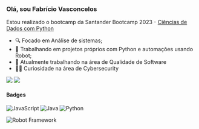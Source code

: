 ### Olá, sou Fabrício Vasconcelos

Estou realizado o bootcamp da Santander Bootcamp 2023 - [Ciências de Dados com Python](https://web.dio.me/track/71477949-f762-43c6-9bf2-9cf3d7f61d4a) 

- 🔍 Focado em Análise de sistemas;
- 🐍 Trabalhando em projetos próprios com Python e automações usando Robot;
- 🐞 Atualmente trabalhando na área de Qualidade de Software
- 🐱‍👤 Curiosidade na área de Cybersecurity

<a href="https://www.linkedin.com/in/fabrvasconcelos/" target="_blank"><img src="https://img.shields.io/badge/LinkedIn-000?style=for-the-badge&logo=linkedin&logoColor=0E76A8" target="_blank"></a> 
<a href="https://www.discord.com/in/ShokiFoxZ/" target="_blank"><img src="https://img.shields.io/badge/Discord-000?style=for-the-badge&logo=discord" target="_blank"></a> 

#### Badges
![JavaScript](https://img.shields.io/badge/JavaScript-000?style=for-the-badge&logo=javascript)
![Java](https://img.shields.io/badge/Java-000?style=for-the-badge&logo=java)
![Python](https://img.shields.io/badge/Python-000?style=for-the-badge&logo=python)

![Robot Framework](https://static-00.iconduck.com/assets.00/robotframework-icon-256x256-5rycnoaf.png)